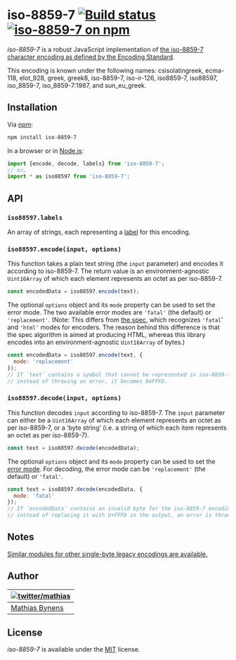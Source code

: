 # iso-8859-7 [![Build status](https://github.com/mathiasbynens/iso-8859-7/workflows/run-checks/badge.svg)](https://github.com/mathiasbynens/iso-8859-7/actions?query=workflow%3Arun-checks) [![iso-8859-7 on npm](https://img.shields.io/npm/v/iso-8859-7)](https://www.npmjs.com/package/iso-8859-7)

_iso-8859-7_ is a robust JavaScript implementation of [the iso-8859-7 character encoding as defined by the Encoding Standard](https://encoding.spec.whatwg.org/#iso-8859-7).

This encoding is known under the following names: csisolatingreek, ecma-118, elot_928, greek, greek8, iso-8859-7, iso-ir-126, iso8859-7, iso88597, iso_8859-7, iso_8859-7:1987, and sun_eu_greek.

## Installation

Via [npm](https://www.npmjs.com/):

```bash
npm install iso-8859-7
```

In a browser or in [Node.js](https://nodejs.org/):

```js
import {encode, decode, labels} from 'iso-8859-7';
// or…
import * as iso88597 from 'iso-8859-7';
```

## API

### `iso88597.labels`

An array of strings, each representing a [label](https://encoding.spec.whatwg.org/#label) for this encoding.

### `iso88597.encode(input, options)`

This function takes a plain text string (the `input` parameter) and encodes it according to iso-8859-7. The return value is an environment-agnostic `Uint16Array` of which each element represents an octet as per iso-8859-7.

```js
const encodedData = iso88597.encode(text);
```

The optional `options` object and its `mode` property can be used to set the error mode. The two available error modes are `'fatal'` (the default) or `'replacement'`. (Note: This differs from [the spec](https://encoding.spec.whatwg.org/#error-mode), which recognizes `'fatal`' and `'html'` modes for encoders. The reason behind this difference is that the spec algorithm is aimed at producing HTML, whereas this library encodes into an environment-agnostic `Uint16Array` of bytes.)

```js
const encodedData = iso88597.encode(text, {
  mode: 'replacement'
});
// If `text` contains a symbol that cannot be represented in iso-8859-7,
// instead of throwing an error, it becomes 0xFFFD.
```

### `iso88597.decode(input, options)`

This function decodes `input` according to iso-8859-7. The `input` parameter can either be a `Uint16Array` of which each element represents an octet as per iso-8859-7, or a ‘byte string’ (i.e. a string of which each item represents an octet as per iso-8859-7).

```js
const text = iso88597.decode(encodedData);
```

The optional `options` object and its `mode` property can be used to set the [error mode](https://encoding.spec.whatwg.org/#error-mode). For decoding, the error mode can be `'replacement'` (the default) or `'fatal'`.

```js
const text = iso88597.decode(encodedData, {
  mode: 'fatal'
});
// If `encodedData` contains an invalid byte for the iso-8859-7 encoding,
// instead of replacing it with U+FFFD in the output, an error is thrown.
```

## Notes

[Similar modules for other single-byte legacy encodings are available.](https://www.npmjs.com/browse/keyword/legacy-encoding)

## Author

| [![twitter/mathias](https://gravatar.com/avatar/24e08a9ea84deb17ae121074d0f17125?s=70)](https://twitter.com/mathias "Follow @mathias on Twitter") |
|---|
| [Mathias Bynens](https://mathiasbynens.be/) |

## License

_iso-8859-7_ is available under the [MIT](https://mths.be/mit) license.
